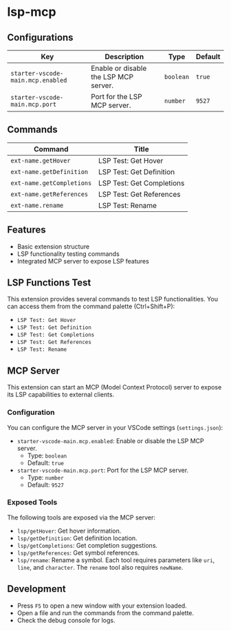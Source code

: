 # lsp-mcp

## Configurations

<!-- configs -->

| Key                               | Description                           | Type      | Default |
| --------------------------------- | ------------------------------------- | --------- | ------- |
| `starter-vscode-main.mcp.enabled` | Enable or disable the LSP MCP server. | `boolean` | `true`  |
| `starter-vscode-main.mcp.port`    | Port for the LSP MCP server.          | `number`  | `9527`  |

<!-- configs -->

## Commands

<!-- commands -->

| Command                   | Title                     |
| ------------------------- | ------------------------- |
| `ext-name.getHover`       | LSP Test: Get Hover       |
| `ext-name.getDefinition`  | LSP Test: Get Definition  |
| `ext-name.getCompletions` | LSP Test: Get Completions |
| `ext-name.getReferences`  | LSP Test: Get References  |
| `ext-name.rename`         | LSP Test: Rename          |

<!-- commands -->

## Features

- Basic extension structure
- LSP functionality testing commands
- Integrated MCP server to expose LSP features

## LSP Functions Test

This extension provides several commands to test LSP functionalities. You can access them from the command palette (Ctrl+Shift+P):

- `LSP Test: Get Hover`
- `LSP Test: Get Definition`
- `LSP Test: Get Completions`
- `LSP Test: Get References`
- `LSP Test: Rename`

## MCP Server

This extension can start an MCP (Model Context Protocol) server to expose its LSP capabilities to external clients.

### Configuration

You can configure the MCP server in your VSCode settings (`settings.json`):

- `starter-vscode-main.mcp.enabled`: Enable or disable the LSP MCP server.
  - Type: `boolean`
  - Default: `true`
- `starter-vscode-main.mcp.port`: Port for the LSP MCP server.
  - Type: `number`
  - Default: `9527`

### Exposed Tools

The following tools are exposed via the MCP server:

- `lsp/getHover`: Get hover information.
- `lsp/getDefinition`: Get definition location.
- `lsp/getCompletions`: Get completion suggestions.
- `lsp/getReferences`: Get symbol references.
- `lsp/rename`: Rename a symbol.
Each tool requires parameters like `uri`, `line`, and `character`. The `rename` tool also requires `newName`.

## Development

- Press `F5` to open a new window with your extension loaded.
- Open a file and run the commands from the command palette.
- Check the debug console for logs.
